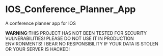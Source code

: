 # IOS_Conference_Planner_App
A conference planner app for IOS

**WARNING**:THIS PROJECT HAS NOT BEEN TESTED FOR SECURITY VULNERABILITIES! PLEASE DO NOT USE IT IN PRODUCTION ENVIRONMENTS! I BEAR NO RESPONSIBILITY IF YOUR DATA IS STOLEN OR YOUR SERVER IS HACKED!

